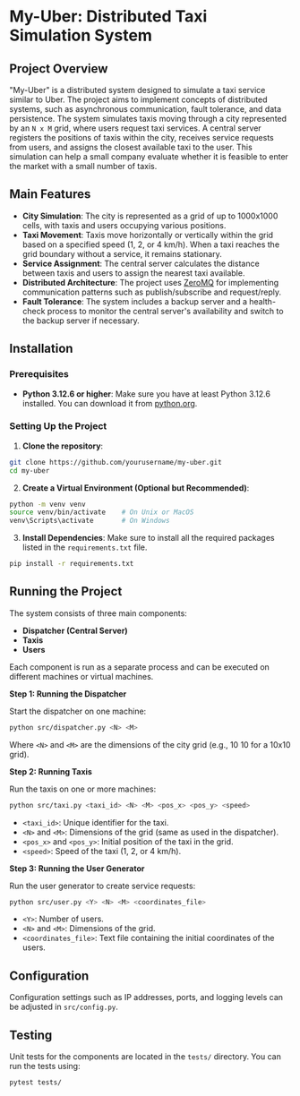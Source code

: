 # My-Uber: Distributed Taxi Simulation System

## Project Overview

"My-Uber" is a distributed system designed to simulate a taxi service similar to Uber. The project aims to implement concepts of distributed systems, such as asynchronous communication, fault tolerance, and data persistence. The system simulates taxis moving through a city represented by an `N x M` grid, where users request taxi services. A central server registers the positions of taxis within the city, receives service requests from users, and assigns the closest available taxi to the user. This simulation can help a small company evaluate whether it is feasible to enter the market with a small number of taxis.

## Main Features

- **City Simulation**: The city is represented as a grid of up to 1000x1000 cells, with taxis and users occupying various positions.
- **Taxi Movement**: Taxis move horizontally or vertically within the grid based on a specified speed (1, 2, or 4 km/h). When a taxi reaches the grid boundary without a service, it remains stationary.
- **Service Assignment**: The central server calculates the distance between taxis and users to assign the nearest taxi available.
- **Distributed Architecture**: The project uses [ZeroMQ](https://zeromq.org/languages/python/) for implementing communication patterns such as publish/subscribe and request/reply.
- **Fault Tolerance**: The system includes a backup server and a health-check process to monitor the central server's availability and switch to the backup server if necessary.

## Installation

### Prerequisites

- **Python 3.12.6 or higher**: Make sure you have at least Python 3.12.6 installed. You can download it from [python.org](https://www.python.org/downloads/).

### Setting Up the Project

1. **Clone the repository**:

```bash
git clone https://github.com/yourusername/my-uber.git
cd my-uber
```

2. **Create a Virtual Environment (Optional but Recommended)**:

```bash
python -m venv venv
source venv/bin/activate    # On Unix or MacOS
venv\Scripts\activate       # On Windows
```

3. **Install Dependencies**: Make sure to install all the required packages listed in the `requirements.txt` file.

```bash
pip install -r requirements.txt
```

## Running the Project

The system consists of three main components:

- **Dispatcher (Central Server)**
- **Taxis**
- **Users**

Each component is run as a separate process and can be executed on different machines or virtual machines.

**Step 1: Running the Dispatcher**

Start the dispatcher on one machine:

```bash
python src/dispatcher.py <N> <M>
```

Where `<N>` and `<M>` are the dimensions of the city grid (e.g., 10 10 for a 10x10 grid).

**Step 2: Running Taxis**

Run the taxis on one or more machines:

```bash
python src/taxi.py <taxi_id> <N> <M> <pos_x> <pos_y> <speed>
```

- `<taxi_id>`: Unique identifier for the taxi.
- `<N>` and `<M>`: Dimensions of the grid (same as used in the dispatcher).
- `<pos_x>` and `<pos_y>`: Initial position of the taxi in the grid.
- `<speed>`: Speed of the taxi (1, 2, or 4 km/h).


**Step 3: Running the User Generator**

Run the user generator to create service requests:

```bash
python src/user.py <Y> <N> <M> <coordinates_file>
```

- `<Y>`: Number of users.
- `<N>` and `<M>`: Dimensions of the grid.
- `<coordinates_file>`: Text file containing the initial coordinates of the users.

## Configuration

Configuration settings such as IP addresses, ports, and logging levels can be adjusted in `src/config.py`.

## Testing

Unit tests for the components are located in the `tests/` directory. You can run the tests using:

```bash
pytest tests/
```